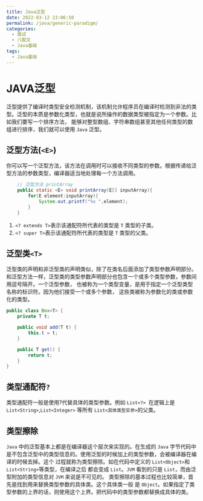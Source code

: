 ```yaml
---
title: Java泛型
date: 2022-03-12 23:06:50
permalink: /java/generic-paradigm/
categories:
  - 面试
  - 八股文
  - Java基础
tags:
  - Java基础
---
```

# JAVA泛型

泛型提供了编译时类型安全检测机制，该机制允许程序员在编译时检测到非法的类型。泛型的本质是参数化类型，也就是说所操作的数据类型被指定为一个参数。比如我们要写一个排序方法，
能够对整型数组、字符串数组甚至其他任何类型的数组进行排序，我们就可以使用 `Java` 泛型。

## 泛型方法(`<E>`)

你可以写一个泛型方法，该方法在调用时可以接收不同类型的参数。根据传递给泛型方法的参数类型，编译器适当地处理每一个方法调用。

```java
    // 泛型方法 printArray
    public static <E> void printArray(E[] inputArray){
        for(E element:inputArray){
            System.out.printf("%s ",element);
        }
    }
```
1. `<? extends T>`表示该通配符所代表的类型是 `T` 类型的子类。
2. `<? super T>`表示该通配符所代表的类型是 `T` 类型的父类。

## 泛型类`<T>`

泛型类的声明和非泛型类的声明类似，除了在类名后面添加了类型参数声明部分。和泛型方法一样，泛型类的类型参数声明部分也包含一个或多个类型参数，参数间用逗号隔开。一个泛型参数， 也被称为一个类型变量，是用于指定一个泛型类型名称的标识符。因为他们接受一个或多个参数， 这些类被称为参数化的类或参数化的类型。

```java
public class Box<T> {
    private T t;

    public void add(T t) {
        this.t = t;
    }

    public T get() {
        return t;
    }
}
```

## 类型通配符`?`

类型通配符一般是使用?代替具体的类型参数。例如 `List<?> `在逻辑上是 `List<String>`,`List<Integer>` 等所有 `List<具体类型实参>`的父类。

## 类型擦除

`Java` 中的泛型基本上都是在编译器这个层次来实现的。在生成的 `Java` 字节代码中是不包含泛型中的类型信息的。使用泛型的时候加上的类型参数，会被编译器在编译的时候去掉。这个 过程就称为类型擦除。如在代码中定义的 `List<Object>`和 `List<String>`等类型，在编译之后 都会变成 `List`。`JVM` 看到的只是 `List`，而由泛型附加的类型信息对 `JVM` 来说是不可见的。 类型擦除的基本过程也比较简单，首先是找到用来替换类型参数的具体类。这个具体类一般 是 `Object`。如果指定了类型参数的上界的话，则使用这个上界。把代码中的类型参数都替换成具体的类。
